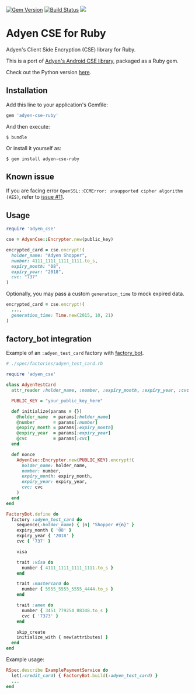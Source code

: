 [![Gem Version](https://badge.fury.io/rb/adyen-cse-ruby.svg)](https://badge.fury.io/rb/adyen-cse-ruby)
[![Build Status](https://travis-ci.org/jooeycheng/adyen-cse-ruby.svg?branch=master)](https://travis-ci.org/jooeycheng/adyen-cse-ruby)
[![](https://api.codeclimate.com/v1/badges/ac46c6f16792ed094d7f/maintainability)](https://codeclimate.com/github/jooeycheng/adyen-cse-ruby/maintainability)

# Adyen CSE for Ruby

Adyen's Client Side Encryption (CSE) library for Ruby.

This is a port of [Adyen's Android CSE library](https://github.com/Adyen/adyen-cse-android), packaged as a Ruby gem.

Check out the Python version [here](https://github.com/cheah/adyen-cse-python).

## Installation

Add this line to your application's Gemfile:

```ruby
gem 'adyen-cse-ruby'
```

And then execute:

    $ bundle

Or install it yourself as:

    $ gem install adyen-cse-ruby

## Known issue

If you are facing error `OpenSSL::CCMError: unsupported cipher algorithm (AES)`, refer to [issue #11](https://github.com/jooeycheng/adyen-cse-ruby/issues/11).

## Usage

```ruby
require 'adyen_cse'

cse = AdyenCse::Encrypter.new(public_key)

encrypted_card = cse.encrypt!(
  holder_name: "Adyen Shopper",
  number: 4111_1111_1111_1111.to_s,
  expiry_month: "08",
  expiry_year: "2018",
  cvc: "737"
)
```

Optionally, you may pass a custom `generation_time` to mock expired data.

```ruby
encrypted_card = cse.encrypt!(
  ...,
  generation_time: Time.new(2015, 10, 21)
)
```

## factory_bot integration
Example of an `:adyen_test_card` factory with [factory_bot](https://github.com/thoughtbot/factory_bot).

```ruby
# ./spec/factories/adyen_test_card.rb

require 'adyen_cse'

class AdyenTestCard
  attr_reader :holder_name, :number, :expiry_month, :expiry_year, :cvc

  PUBLIC_KEY = "your_public_key_here"

  def initialize(params = {})
    @holder_name  = params[:holder_name]
    @number       = params[:number]
    @expiry_month = params[:expiry_month]
    @expiry_year  = params[:expiry_year]
    @cvc          = params[:cvc]
  end

  def nonce
    AdyenCse::Encrypter.new(PUBLIC_KEY).encrypt!(
      holder_name: holder_name,
      number: number,
      expiry_month: expiry_month,
      expiry_year: expiry_year,
      cvc: cvc
    )
  end
end

FactoryBot.define do
  factory :adyen_test_card do
    sequence(:holder_name) { |n| "Shopper #{n}" }
    expiry_month { '08' }
    expiry_year { '2018' }
    cvc { '737' }

    visa

    trait :visa do
      number { 4111_1111_1111_1111.to_s }
    end

    trait :mastercard do
      number { 5555_5555_5555_4444.to_s }
    end

    trait :amex do
      number { 3451_779254_88348.to_s }
      cvc { '7373' }
    end

    skip_create
    initialize_with { new(attributes) }
  end
end
```

Example usage:
```ruby
RSpec.describe ExamplePaymentService do
  let(:credit_card) { FactoryBot.build(:adyen_test_card) }
  ...
end
```
